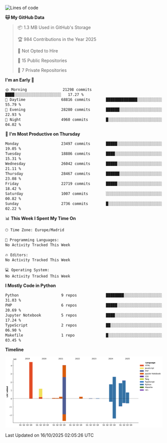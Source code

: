 <!--START_SECTION:waka-->
![Lines of code](https://img.shields.io/badge/From%20Hello%20World%20I%27ve%20Written-19.5%20million%20lines%20of%20code-blue)

**🐱 My GitHub Data** 

> 📦 1.3 MB Used in GitHub's Storage 
 > 
> 🏆 984 Contributions in the Year 2025
 > 
> 🚫 Not Opted to Hire
 > 
> 📜 15 Public Repositories 
 > 
> 🔑 7 Private Repositories 
 > 
**I'm an Early 🐤** 

```text
🌞 Morning                21298 commits       ████░░░░░░░░░░░░░░░░░░░░░   17.27 % 
🌆 Daytime                68816 commits       ██████████████░░░░░░░░░░░   55.79 % 
🌃 Evening                28280 commits       ██████░░░░░░░░░░░░░░░░░░░   22.93 % 
🌙 Night                  4960 commits        █░░░░░░░░░░░░░░░░░░░░░░░░   04.02 % 
```
📅 **I'm Most Productive on Thursday** 

```text
Monday                   23497 commits       █████░░░░░░░░░░░░░░░░░░░░   19.05 % 
Tuesday                  18886 commits       ████░░░░░░░░░░░░░░░░░░░░░   15.31 % 
Wednesday                26042 commits       █████░░░░░░░░░░░░░░░░░░░░   21.11 % 
Thursday                 28467 commits       ██████░░░░░░░░░░░░░░░░░░░   23.08 % 
Friday                   22719 commits       █████░░░░░░░░░░░░░░░░░░░░   18.42 % 
Saturday                 1007 commits        ░░░░░░░░░░░░░░░░░░░░░░░░░   00.82 % 
Sunday                   2736 commits        █░░░░░░░░░░░░░░░░░░░░░░░░   02.22 % 
```


📊 **This Week I Spent My Time On** 

```text
🕑︎ Time Zone: Europe/Madrid

💬 Programming Languages: 
No Activity Tracked This Week

🔥 Editors: 
No Activity Tracked This Week

💻 Operating System: 
No Activity Tracked This Week
```

**I Mostly Code in Python** 

```text
Python                   9 repos             ████████░░░░░░░░░░░░░░░░░   31.03 % 
PHP                      6 repos             █████░░░░░░░░░░░░░░░░░░░░   20.69 % 
Jupyter Notebook         5 repos             ████░░░░░░░░░░░░░░░░░░░░░   17.24 % 
TypeScript               2 repos             ██░░░░░░░░░░░░░░░░░░░░░░░   06.90 % 
Makefile                 1 repo              █░░░░░░░░░░░░░░░░░░░░░░░░   03.45 % 
```



**Timeline**

![Lines of Code chart](https://raw.githubusercontent.com/danisoronellas/danisoronellas/main/assets/bar_graph.png)


 Last Updated on 16/10/2025 02:05:26 UTC
<!--END_SECTION:waka-->

